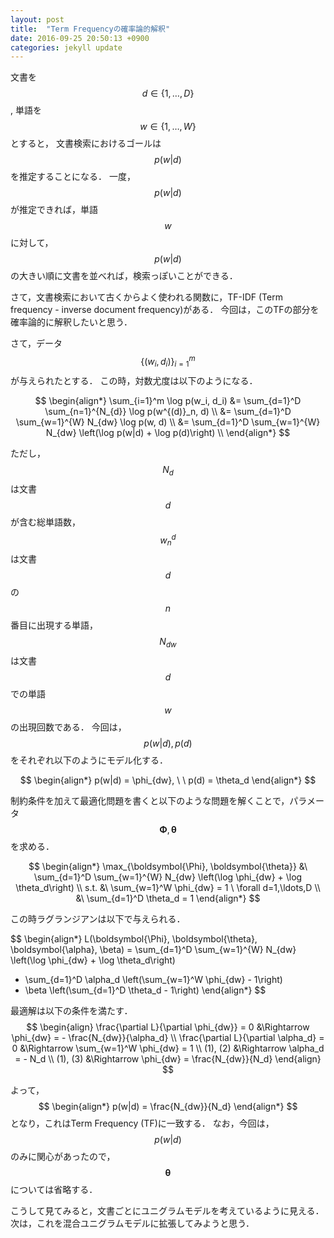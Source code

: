 ```yaml
---
layout: post
title:  "Term Frequencyの確率論的解釈"
date: 2016-09-25 20:50:13 +0900
categories: jekyll update
---
```


文書を$$d \in \{1, \ldots, D\}$$, 単語を$$w \in \{1, \ldots, W\}$$とすると，
文書検索におけるゴールは$$p(w|d)$$を推定することになる．
一度，$$p(w|d)$$が推定できれば，単語$$w$$に対して，$$p(w|d)$$の大きい順に文書を並べれば，検索っぽいことができる．

さて，文書検索において古くからよく使われる関数に，TF-IDF (Term frequency - inverse document frequency)がある．
今回は，このTFの部分を確率論的に解釈したいと思う．

さて，データ$$\{(w_i, d_i)\}_{i=1}^m$$が与えられたとする．
この時，対数尤度は以下のようになる．

$$
\begin{align*}
\sum_{i=1}^m \log p(w_i, d_i) 
&= \sum_{d=1}^D \sum_{n=1}^{N_{d}} \log p(w^{(d)}_n, d) \\
&= \sum_{d=1}^D \sum_{w=1}^{W} N_{dw} \log p(w, d) \\
&= \sum_{d=1}^D \sum_{w=1}^{W} N_{dw} \left(\log p(w|d) + \log p(d)\right) \\
\end{align*}
$$

ただし，$$N_d$$は文書$$d$$が含む総単語数，$$w^{d}_n$$は文書$$d$$の$$n$$番目に出現する単語，$$N_{dw}$$は文書$$d$$での単語$$w$$の出現回数である．
今回は，$$p(w|d), p(d)$$をそれぞれ以下のようにモデル化する．

$$
\begin{align*}
p(w|d) = \phi_{dw}, \ \ p(d) =  \theta_d
\end{align*}
$$

制約条件を加えて最適化問題を書くと以下のような問題を解くことで，パラメータ$$\boldsymbol{\Phi}, \boldsymbol{\theta}$$を求める．

$$
\begin{align*}
\max_{\boldsymbol{\Phi}, \boldsymbol{\theta}} &\ \sum_{d=1}^D \sum_{w=1}^{W} N_{dw} \left(\log \phi_{dw} + \log \theta_d\right) \\
s.t. &\ \sum_{w=1}^W \phi_{dw} = 1 \ \forall d=1,\ldots,D \\
&\ \sum_{d=1}^D \theta_d = 1
\end{align*}
$$

この時ラグランジアンは以下で与えられる．

$$
\begin{align*}
L(\boldsymbol{\Phi}, \boldsymbol{\theta}, \boldsymbol{\alpha}, \beta)
= \sum_{d=1}^D \sum_{w=1}^{W} N_{dw} \left(\log \phi_{dw} + \log \theta_d\right) 
+ \sum_{d=1}^D \alpha_d \left(\sum_{w=1}^W \phi_{dw} - 1\right)
+ \beta \left(\sum_{d=1}^D \theta_d - 1\right)
\end{align*}
$$

最適解は以下の条件を満たす．
$$
\begin{align}
\frac{\partial L}{\partial \phi_{dw}} = 0 &\Rightarrow \phi_{dw} = - \frac{N_{dw}}{\alpha_d} \\
\frac{\partial L}{\partial \alpha_d} = 0 &\Rightarrow \sum_{w=1}^W \phi_{dw} = 1 \\
(1), (2) &\Rightarrow \alpha_d = - N_d \\
(1), (3) &\Rightarrow \phi_{dw} = \frac{N_{dw}}{N_d}
\end{align}
$$

よって，
$$
\begin{align*}
p(w|d) = \frac{N_{dw}}{N_d}
\end{align*}
$$
となり，これはTerm Frequency (TF)に一致する．
なお，今回は，$$p(w|d)$$のみに関心があったので，$$\boldsymbol{\theta}$$については省略する．

こうして見てみると，文書ごとにユニグラムモデルを考えているように見える．
次は，これを混合ユニグラムモデルに拡張してみようと思う．
